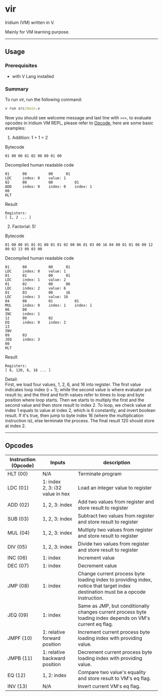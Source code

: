 # vir
Iridium (VM) written in V.

Mainly for VM learning purpose.

------
## Usage

### Prerequisites
- with V Lang installed

### Summary
To run vir, run the following command:

```cmd
v run src/main.v
```

Now you should see welcome message and last line with `>>>`, to evaluate opcodes in Iridium VM REPL, please refer to [Opcode](#Opcodes), here are some basic examples:

1. Addition: 1 + 1 = 2

Bytecode
```
01 00 00 01 02 00 00 01 00
```
Decompiled human readable code
```
01      00          00      01 
LDC     index: 0    value: 1
02      00          00          01
ADD     index: 0    index: 0    index: 1
00
HLT
```
Result
```
Registers:
[ 1, 2 ... ]
```
2. Factorial: 5!

Bytecode
```
01 00 00 01 01 01 00 01 01 02 00 06 01 03 00 16 04 00 01 01 06 00 12 00 02 13 09 03 00
```
Decompiled human readable code
```
01      00          00      01
LDC     index: 0    value: 1
01      01          00      01
LDC     index: 1    value: 2
01      02          00      06
LDC     index: 2    value: 6
01      03          00      16
LDC     index: 3    value: 16
04      00          01          01
MUL     index: 0    index: 1    index: 1
06      00
INC     index: 1
12      00          02
EQ      index: 0    index: 2
13
INV
09      03
JEQ     index: 3
00
HLT
```
Result
```
Registers:
[ 6, 120, 6, 16 ... ]
```
Detail:  
First, we load four values, 1, 2, 6, and 16 into register. The first value indicates loop index (i + 1); while the second value is where evaluator put result to; and the third and forth values refer to times to loop and byte position where loop starts. Then we starts to multiply the first and the second value and then store result to index 2. To loop, we check value at index 1 equals to value at index 2, which is 6 constantly, and invert boolean result. If it's true, then jump to byte index 16 (where the multiplication instruction is), else terminate the process. The final result 120 should store at index 2.

------
## Opcodes
| Instruction (Opcode) | Inputs | description |
|--|--|--|
| HLT (00) | N/A | Terminate program |
| LDC (01) | 1: index <br/>2, 3: i32 value in hex | Load an integer value to register |
| ADD (02) | 1, 2, 3: index | Add two values from register and store result to register |
| SUB (03) | 1, 2, 3: index | Subtract two values from register and store result to register |
| MUL (04) | 1, 2, 3: index | Multiply two values from register and store result to register |
| DIV (05) | 1, 2, 3: index | Divide two values from register and store result to register |
| INC (06) | 1: index | Increment value |
| DEC (07) | 1: index | Decrement value |
| JMP (08) | 1: index | Change current process byte loading index to providing index, notice that target index destination must be a opcode instruction. |
| JEQ (09) | 1: index | Same as JMP, but conditionally changes current process byte loading index depends on VM's current eq flag. |
| JMPF (10) | 1: relative forward position | Increment current process byte loading index with providing value. |
| JMPB (11) | 1: relative backward position | Decrement current process byte loading index with providing value. |
| EQ (12) | 1, 2: index | Compare two value's equality and store result to VM's eq flag. |
| INV (13) | N/A | Invert current VM's eq flag. |